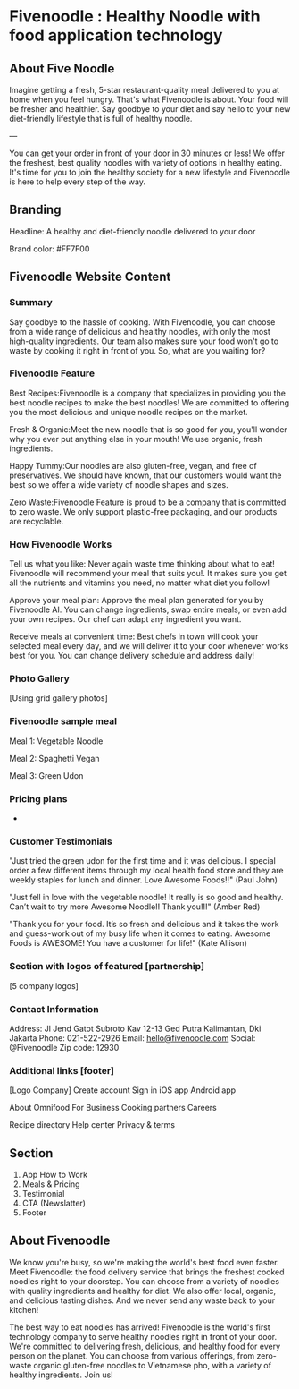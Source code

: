 # Fivenoodle : Healthy Noodle with food application technology

## About Five Noodle

Imagine getting a fresh, 5-star restaurant-quality meal delivered to you at home when you feel hungry. That's what Fivenoodle is about. Your food will be fresher and healthier. Say goodbye to your diet and say hello to your new diet-friendly lifestyle that is full of healthy noodle.

—

You can get your order in front of your door in 30 minutes or less! We offer the freshest, best quality noodles with variety of options in healthy eating. It's time for you to join the healthy society for a new lifestyle and Fivenoodle is here to help every step of the way.

## Branding

Headline: A healthy and diet-friendly noodle delivered to your door

Brand color: #FF7F00

## Fivenoodle Website Content

### Summary

Say goodbye to the hassle of cooking. With Fivenoodle, you can choose from a wide range of delicious and healthy noodles, with only the most high-quality ingredients. Our team also makes sure your food won't go to waste by cooking it right in front of you. So, what are you waiting for?

### Fivenoodle Feature

Best Recipes:Fivenoodle is a company that specializes in providing you the best noodle recipes to make the best noodles! We are committed to offering you the most delicious and unique noodle recipes on the market.

Fresh & Organic:Meet the new noodle that is so good for you, you'll wonder why you ever put anything else in your mouth! We use organic, fresh ingredients.

Happy Tummy:Our noodles are also gluten-free, vegan, and free of preservatives. We should have known, that our customers would want the best so we offer a wide variety of noodle shapes and sizes.

Zero Waste:Fivenoodle Feature is proud to be a company that is committed to zero waste. We only support plastic-free packaging, and our products are recyclable.

### How Fivenoodle Works

Tell us what you like: Never again waste time thinking about what to eat! Fivenoodle will recommend your meal that suits you!. It makes sure you get all the nutrients and vitamins you need, no matter what diet you follow!

Approve your meal plan: Approve the meal plan generated for you by Fivenoodle AI. You can change ingredients, swap entire meals, or even add your own recipes. Our chef can adapt any ingredient you want.

Receive meals at convenient time: Best chefs in town will cook your selected meal every day, and we will deliver it to your door whenever works best for you. You can change delivery schedule and address daily!

### Photo Gallery

[Using grid gallery photos]

### Fivenoodle sample meal

Meal 1: Vegetable Noodle

Meal 2: Spaghetti Vegan

Meal 3: Green Udon

### Pricing plans

-

### Customer Testimonials

"Just tried the green udon for the first time and it was delicious. I special order a few different items through my local health food store and they are weekly staples for lunch and dinner. Love Awesome Foods!!" (Paul John)

"Just fell in love with the vegetable noodle! It really is so good and healthy. Can’t wait to try more Awesome Noodle!! Thank you!!!" (Amber Red)

"Thank you for your food. It’s so fresh and delicious and it takes the work and guess-work out of my busy life when it comes to eating. Awesome Foods is AWESOME! You have a customer for life!" (Kate Allison)

### Section with logos of featured [partnership]

[5 company logos]

### Contact Information

Address: Jl Jend Gatot Subroto Kav 12-13 Ged Putra Kalimantan, Dki Jakarta
Phone: 021-522-2926
Email: hello@fivenoodle.com
Social: @Fivenoodle
Zip code: 12930

### Additional links [footer]

[Logo Company]
Create account
Sign in
iOS app
Android app

About Omnifood
For Business
Cooking partners
Careers

Recipe directory
Help center
Privacy & terms

####

## Section

<!-- Logo + Navigation
Hero Section
Partnership Logo -->

1. App How to Work
2. Meals & Pricing
3. Testimonial
4. CTA (Newslatter)
5. Footer

## About Fivenoodle

We know you're busy, so we're making the world's best food even faster. Meet Fivenoodle: the food delivery service that brings the freshest cooked noodles right to your doorstep. You can choose from a variety of noodles with quality ingredients and healthy for diet. We also offer local, organic, and delicious tasting dishes. And we never send any waste back to your kitchen!

The best way to eat noodles has arrived! Fivenoodle is the world's first technology company to serve healthy noodles right in front of your door. We're committed to delivering fresh, delicious, and healthy food for every person on the planet. You can choose from various offerings, from zero-waste organic gluten-free noodles to Vietnamese pho, with a variety of healthy ingredients. Join us!
